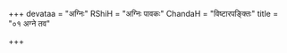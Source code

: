 +++
devataa = "अग्निः"
RShiH = "अग्निः पावकः"
ChandaH = "विष्टारपङ्क्तिः"
title = "०१ अग्ने तव"

+++

